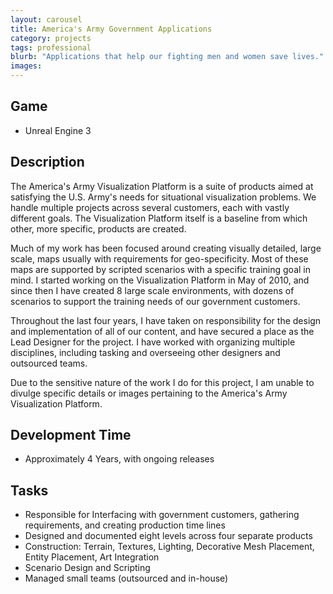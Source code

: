 ```yaml
---
layout: carousel
title: America's Army Government Applications
category: projects
tags: professional
blurb: "Applications that help our fighting men and women save lives."
images:
---
```


## Game
- Unreal Engine 3

## Description
The America's Army Visualization Platform is a suite of products aimed at satisfying the U.S. Army's needs for situational visualization problems. We handle multiple projects across several customers, each with vastly different goals. The Visualization Platform itself is a baseline from which other, more specific, products are created.

Much of my work has been focused around creating visually detailed, large scale, maps usually with requirements for geo-specificity. Most of these maps are supported by scripted scenarios with a specific training goal in mind. I started working on the Visualization Platform in May of 2010, and since then I have created 8 large scale environments, with dozens of scenarios to support the training needs of our government customers.

Throughout the last four years, I have taken on responsibility for the design and implementation of all of our content, and have secured a place as the Lead Designer for the project. I have worked with organizing multiple disciplines, including tasking and overseeing other designers and outsourced teams.

Due to the sensitive nature of the work I do for this project, I am unable to divulge specific details or images pertaining to the America's Army Visualization Platform. 

## Development Time
- Approximately 4 Years, with ongoing releases 

## Tasks
- Responsible for Interfacing with government customers, gathering requirements, and creating production time lines
- Designed and documented eight levels across four separate products
- Construction: Terrain, Textures, Lighting, Decorative Mesh Placement, Entity Placement, Art Integration
- Scenario Design and Scripting
- Managed small teams (outsourced and in-house)
